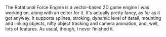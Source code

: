 The Rotational Force Engine is a vector-based 2D game engine I was working on, along with an editor for it. It's actually pretty fancy, as far as it got anyway. It supports splines, stroking, dynamic level of detail, mounting and linking objects, nifty object tracking and camera animation, and, well, lots of features. As usual, though, I never finished it.
